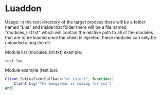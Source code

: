 # Luaddon
Usage:
In the root directory of the target process there will be a folder named "Lua" and inside that folder there will be a file named "modules_list.txt" which will contain the
relative path to all of the modules that are to be loaded once the cheat is injected, these modules can only be unloaded along the dll.

Module list (modules_list.txt) example:
```
test.lua
```

Module example (test.lua):
```lua
Client.SetLuaEventCallback("on_inject", function()
	Client.Log("The boogieman is coming for you")
end)
```
